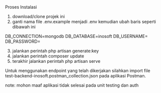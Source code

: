 Proses Instalasi

1. download/clone projek ini
2. ganti nama file .env.example menjadi .env kemudian ubah baris seperti dibawah ini

DB_CONNECTION=mongodb
DB_DATABASE=inosoft
DB_USERNAME=
DB_PASSWORD=

3. jalankan perintah php artisan generate:key
4. jalankan perintah composer update
5. terakhir jalankan perintah php artisan serve

Untuk menggunakan endpoint yang telah dikerjakan silahkan import file test-backend-inosoft.postman_collection.json pada aplikasi Postman.

note: mohon maaf aplikasi tidak selesai pada unit testing dan auth
